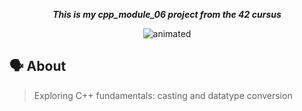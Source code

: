<p align="center">
	<b><i>This is my cpp_module_06 project from the 42 cursus</i></b><br>
</p>

<div align="center">
  <img src="https://media.giphy.com/media/QwJIGAlcdjLLjzz2H1/giphy.gif" alt="animated"/>
</div>

## 🗣️ About
>Exploring C++ fundamentals: casting and datatype conversion
